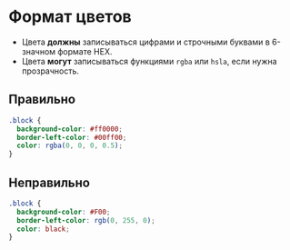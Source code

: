 # Формат цветов

- Цвета **должны** записываться цифрами и строчными буквами в 6-значном формате HEX.
- Цвета **могут** записываться функциями `rgba` или `hsla`, если нужна прозрачность.

## Правильно

```css
.block {
  background-color: #ff0000;
  border-left-color: #00ff00;
  color: rgba(0, 0, 0, 0.5);
}
```

## Неправильно

```css
.block {
  background-color: #F00;
  border-left-color: rgb(0, 255, 0);
  color: black;
}
```
